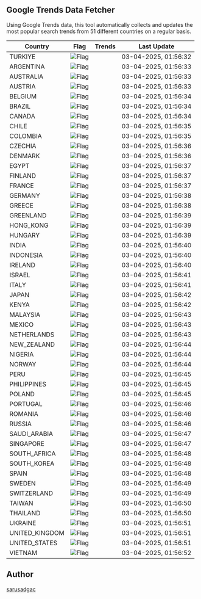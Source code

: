 
## Google Trends Data Fetcher

Using Google Trends data, this tool automatically collects and updates the most popular search trends from 51 different countries on a regular basis.


| Country | Flag | Trends | Last Update |
| --- | --- | --- | --- |
| TURKIYE | ![Flag](https://flagcdn.com/16x12/tr.png) |  | 03-04-2025, 01:56:32 |
| ARGENTINA | ![Flag](https://flagcdn.com/16x12/ar.png) |  | 03-04-2025, 01:56:33 |
| AUSTRALIA | ![Flag](https://flagcdn.com/16x12/au.png) |  | 03-04-2025, 01:56:33 |
| AUSTRIA | ![Flag](https://flagcdn.com/16x12/at.png) |  | 03-04-2025, 01:56:33 |
| BELGIUM | ![Flag](https://flagcdn.com/16x12/be.png) |  | 03-04-2025, 01:56:34 |
| BRAZIL | ![Flag](https://flagcdn.com/16x12/br.png) |  | 03-04-2025, 01:56:34 |
| CANADA | ![Flag](https://flagcdn.com/16x12/ca.png) |  | 03-04-2025, 01:56:34 |
| CHILE | ![Flag](https://flagcdn.com/16x12/cl.png) |  | 03-04-2025, 01:56:35 |
| COLOMBIA | ![Flag](https://flagcdn.com/16x12/co.png) |  | 03-04-2025, 01:56:35 |
| CZECHIA | ![Flag](https://flagcdn.com/16x12/cz.png) |  | 03-04-2025, 01:56:36 |
| DENMARK | ![Flag](https://flagcdn.com/16x12/dk.png) |  | 03-04-2025, 01:56:36 |
| EGYPT | ![Flag](https://flagcdn.com/16x12/eg.png) |  | 03-04-2025, 01:56:37 |
| FINLAND | ![Flag](https://flagcdn.com/16x12/fi.png) |  | 03-04-2025, 01:56:37 |
| FRANCE | ![Flag](https://flagcdn.com/16x12/fr.png) |  | 03-04-2025, 01:56:37 |
| GERMANY | ![Flag](https://flagcdn.com/16x12/de.png) |  | 03-04-2025, 01:56:38 |
| GREECE | ![Flag](https://flagcdn.com/16x12/gr.png) |  | 03-04-2025, 01:56:38 |
| GREENLAND | ![Flag](https://flagcdn.com/16x12/gl.png) |  | 03-04-2025, 01:56:39 |
| HONG_KONG | ![Flag](https://flagcdn.com/16x12/hk.png) |  | 03-04-2025, 01:56:39 |
| HUNGARY | ![Flag](https://flagcdn.com/16x12/hu.png) |  | 03-04-2025, 01:56:39 |
| INDIA | ![Flag](https://flagcdn.com/16x12/in.png) |  | 03-04-2025, 01:56:40 |
| INDONESIA | ![Flag](https://flagcdn.com/16x12/id.png) |  | 03-04-2025, 01:56:40 |
| IRELAND | ![Flag](https://flagcdn.com/16x12/ie.png) |  | 03-04-2025, 01:56:40 |
| ISRAEL | ![Flag](https://flagcdn.com/16x12/il.png) |  | 03-04-2025, 01:56:41 |
| ITALY | ![Flag](https://flagcdn.com/16x12/it.png) |  | 03-04-2025, 01:56:41 |
| JAPAN | ![Flag](https://flagcdn.com/16x12/jp.png) |  | 03-04-2025, 01:56:42 |
| KENYA | ![Flag](https://flagcdn.com/16x12/ke.png) |  | 03-04-2025, 01:56:42 |
| MALAYSIA | ![Flag](https://flagcdn.com/16x12/my.png) |  | 03-04-2025, 01:56:43 |
| MEXICO | ![Flag](https://flagcdn.com/16x12/mx.png) |  | 03-04-2025, 01:56:43 |
| NETHERLANDS | ![Flag](https://flagcdn.com/16x12/nl.png) |  | 03-04-2025, 01:56:43 |
| NEW_ZEALAND | ![Flag](https://flagcdn.com/16x12/nz.png) |  | 03-04-2025, 01:56:44 |
| NIGERIA | ![Flag](https://flagcdn.com/16x12/ng.png) |  | 03-04-2025, 01:56:44 |
| NORWAY | ![Flag](https://flagcdn.com/16x12/no.png) |  | 03-04-2025, 01:56:44 |
| PERU | ![Flag](https://flagcdn.com/16x12/pe.png) |  | 03-04-2025, 01:56:45 |
| PHILIPPINES | ![Flag](https://flagcdn.com/16x12/ph.png) |  | 03-04-2025, 01:56:45 |
| POLAND | ![Flag](https://flagcdn.com/16x12/pl.png) |  | 03-04-2025, 01:56:45 |
| PORTUGAL | ![Flag](https://flagcdn.com/16x12/pt.png) |  | 03-04-2025, 01:56:46 |
| ROMANIA | ![Flag](https://flagcdn.com/16x12/ro.png) |  | 03-04-2025, 01:56:46 |
| RUSSIA | ![Flag](https://flagcdn.com/16x12/ru.png) |  | 03-04-2025, 01:56:46 |
| SAUDI_ARABIA | ![Flag](https://flagcdn.com/16x12/sa.png) |  | 03-04-2025, 01:56:47 |
| SINGAPORE | ![Flag](https://flagcdn.com/16x12/sg.png) |  | 03-04-2025, 01:56:47 |
| SOUTH_AFRICA | ![Flag](https://flagcdn.com/16x12/za.png) |  | 03-04-2025, 01:56:48 |
| SOUTH_KOREA | ![Flag](https://flagcdn.com/16x12/kr.png) |  | 03-04-2025, 01:56:48 |
| SPAIN | ![Flag](https://flagcdn.com/16x12/es.png) |  | 03-04-2025, 01:56:48 |
| SWEDEN | ![Flag](https://flagcdn.com/16x12/se.png) |  | 03-04-2025, 01:56:49 |
| SWITZERLAND | ![Flag](https://flagcdn.com/16x12/ch.png) |  | 03-04-2025, 01:56:49 |
| TAIWAN | ![Flag](https://flagcdn.com/16x12/tw.png) |  | 03-04-2025, 01:56:50 |
| THAILAND | ![Flag](https://flagcdn.com/16x12/th.png) |  | 03-04-2025, 01:56:50 |
| UKRAINE | ![Flag](https://flagcdn.com/16x12/ua.png) |  | 03-04-2025, 01:56:51 |
| UNITED_KINGDOM | ![Flag](https://flagcdn.com/16x12/gb.png) |  | 03-04-2025, 01:56:51 |
| UNITED_STATES | ![Flag](https://flagcdn.com/16x12/us.png) |  | 03-04-2025, 01:56:51 |
| VIETNAM | ![Flag](https://flagcdn.com/16x12/vn.png) |  | 03-04-2025, 01:56:52 |


## Author
 [sarusadgac](https://x.com/sarusadgac)
